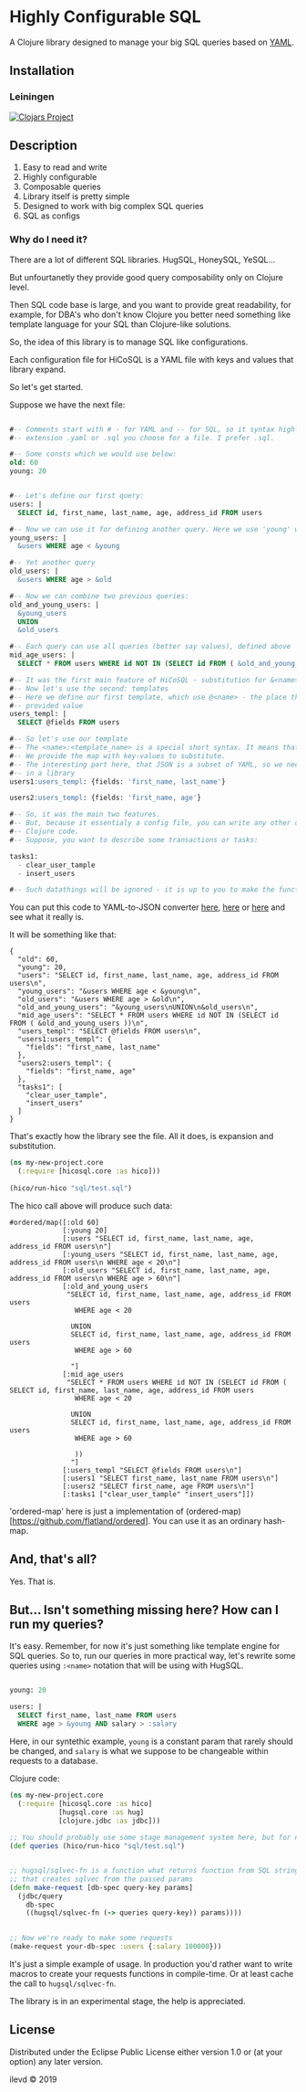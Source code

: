 # Highly Configurable SQL

A Clojure library designed to manage your big SQL queries based on [YAML](https://yaml.org/).

## Installation

### Leiningen

[![Clojars Project](https://img.shields.io/clojars/v/hicosql.svg)](https://clojars.org/hicosql)

## Description
1. Easy to read and write
2. Highly configurable
3. Composable queries
4. Library itself is pretty simple 
5. Designed to work with big complex SQL queries
6. SQL as configs

### Why do I need it?

There are a lot of different SQL libraries. HugSQL, HoneySQL, YeSQL...

But unfourtanetly they provide good query composability only on Clojure level.

Then SQL code base is large, and you want to provide great readability, for example, for DBA's who
don't know Clojure you better need something like template language for your SQL than Clojure-like
solutions.  

So, the idea of this library is to manage SQL like configurations.

Each configuration file for HiCoSQL is a YAML file with keys and values that library expand.

So let's get started.

Suppose we have the next file:


```sql

#-- Comments start with # - for YAML and -- for SQL, so it syntax highlighting would work no matter what
#-- extension .yaml or .sql you choose for a file. I prefer .sql.

#-- Some consts which we would use below:
old: 60
young: 20


#-- Let's define our first query:
users: |
  SELECT id, first_name, last_name, age, address_id FROM users

#-- Now we can use it for defining another query. Here we use 'young' which will be expand to 20.
young_users: |
  &users WHERE age < &young

#-- Yet another query
old_users: |
  &users WHERE age > &old

#-- Now we can combine two previous queries:
old_and_young_users: |
  &young_users
  UNION
  &old_users

#-- Each query can use all queries (better say values), defined above
mid_age_users: |
  SELECT * FROM users WHERE id NOT IN (SELECT id FROM ( &old_and_young_users ))

#-- It was the first main feature of HiCoSQL - substitution for &<name>. 
#-- Now let's use the second: templates
#-- Here we define our first template, which use @<name> - the place there the engine inserts
#-- provided value
users_templ: |
  SELECT @fields FROM users

#-- So let's use our template
#-- The <name>:<template_name> is a special short syntax. It means that users1 is based on 'users_templ'.
#-- We provide the map with key-values to substitute. 
#-- The interesting part here, that JSON is a subset of YAML, so we need anything special to parse it
#-- in a library
users1:users_templ: {fields: 'first_name, last_name'}

users2:users_templ: {fields: 'first_name, age'}

#-- So, it was the main two features.
#-- But, because it essentialy a config file, you can write any other data, which you can use later in your 
#-- Clojure code.
#-- Suppose, you want to describe some transactions or tasks:

tasks1: 
  - clear_user_tample
  - insert_users

#-- Such datathings will be ignored - it is up to you to make the functionality of your application.

```

You can put this code to YAML-to-JSON converter [here](https://www.browserling.com/tools/yaml-to-json),
[here](https://www.json2yaml.com/) or [here](https://codebeautify.org/yaml-to-json-xml-csv) and see what it really is.

It will be something like that:

```
{
  "old": 60,
  "young": 20,
  "users": "SELECT id, first_name, last_name, age, address_id FROM users\n",
  "young_users": "&users WHERE age < &young\n",
  "old_users": "&users WHERE age > &old\n",
  "old_and_young_users": "&young_users\nUNION\n&old_users\n",
  "mid_age_users": "SELECT * FROM users WHERE id NOT IN (SELECT id FROM ( &old_and_young_users ))\n",
  "users_templ": "SELECT @fields FROM users\n",
  "users1:users_templ": {
    "fields": "first_name, last_name"
  },
  "users2:users_templ": {
    "fields": "first_name, age"
  },
  "tasks1": [
    "clear_user_tample",
    "insert_users"
  ]
}
```

That's exactly how the library see the file. All it does, is expansion and substitution.

```clojure 
(ns my-new-project.core
  (:require [hicosql.core :as hico]))
  
(hico/run-hico "sql/test.sql")
```

The hico call above will produce such data:

```edn
#ordered/map([:old 60]
             [:young 20]
             [:users "SELECT id, first_name, last_name, age, address_id FROM users\n"]
             [:young_users "SELECT id, first_name, last_name, age, address_id FROM users\n WHERE age < 20\n"]
             [:old_users "SELECT id, first_name, last_name, age, address_id FROM users\n WHERE age > 60\n"]
             [:old_and_young_users
              "SELECT id, first_name, last_name, age, address_id FROM users
                WHERE age < 20
               
               UNION
               SELECT id, first_name, last_name, age, address_id FROM users
                WHERE age > 60
               
               "]
             [:mid_age_users
              "SELECT * FROM users WHERE id NOT IN (SELECT id FROM ( SELECT id, first_name, last_name, age, address_id FROM users
                WHERE age < 20
               
               UNION
               SELECT id, first_name, last_name, age, address_id FROM users
                WHERE age > 60
               
                ))
               "]
             [:users_templ "SELECT @fields FROM users\n"]
             [:users1 "SELECT first_name, last_name FROM users\n"]
             [:users2 "SELECT first_name, age FROM users\n"]
             [:tasks1 ["clear_user_tample" "insert_users"]])
```

'ordered-map' here is just a implementation of (ordered-map)[https://github.com/flatland/ordered].
You can use it as an ordinary hash-map.

## And, that's all?

Yes. That is.

## But... Isn't something missing here? How can I run my queries?

It's easy. Remember, for now it's just something like template engine for SQL queries. So to, run our
queries in more practical way, let's rewrite some queries using `:<name>` notation that will be using
with HugSQL.

```sql

young: 20 

users: |
  SELECT first_name, last_name FROM users 
  WHERE age > &young AND salary > :salary
```

Here, in our syntethic example, `young` is a constant param that rarely should be changed,
and `salary` is what we suppose to be changeable within requests to a database.


Clojure code:


```clojure 
(ns my-new-project.core
  (:require [hicosql.core :as hico]
            [hugsql.core :as hug]
            [clojure.jdbc :as jdbc]))
  
;; You should probably use some stage management system here, but for now just 'def'
(def queries (hico/run-hico "sql/test.sql")


;; hugsql/sqlvec-fn is a function what returns function from SQL string,
;; that creates sqlvec from the passed params
(defn make-request [db-spec query-key params]
  (jdbc/query 
    db-spec 
    ((hugsql/sqlvec-fn (-> queries query-key)) params))))

    
;; Now we're ready to make some requests
(make-request your-db-spec :users {:salary 100000}))  

```

It's just a simple example of usage. In production you'd rather want to write macros to create your
requests functions in compile-time. Or at least cache the call to `hugsql/sqlvec-fn`.


The library is in an experimental stage, the help is appreciated.


## License
Distributed under the Eclipse Public License either version 1.0 or (at
your option) any later version.

ilevd © 2019
